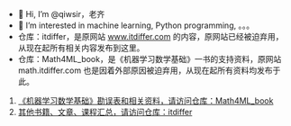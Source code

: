 - 👋 Hi, I’m @qiwsir，老齐
- 👀 I’m interested in machine learning, Python programming, 。。。
- 仓库：itdiffer，是原网站 www.itdiffer.com 的内容，原网站已经被迫弃用，从现在起所有相关内容发布到这里。
- 仓库：Math4ML_book，是《机器学习数学基础》一书的支持资料，原网站 math.itdiffer.com 也是因着外部原因被迫弃用，从现在起所有资料均发布于此。

<!---
qiwsir/qiwsir is a ✨ special ✨ repository because its `README.md` (this file) appears on your GitHub profile.
You can click the Preview link to take a look at your changes.
--->
1. [《机器学习数学基础》勘误表和相关资料，请访问仓库：Math4ML_book](https://github.com/qiwsir/Math4ML_book)
2. [其他书籍、文章、课程汇总，请访问仓库：itdiffer](https://github.com/qiwsir/itdiffer)
